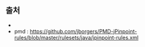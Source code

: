 


## 출처
- 
- pmd : https://github.com/jborgers/PMD-jPinpoint-rules/blob/master/rulesets/java/jpinpoint-rules.xml
